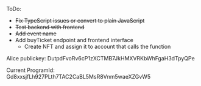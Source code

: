 ToDo:

- ~~Fix TypeScript issues or convert to plain JavaScript~~
- ~~Test backend with frontend~~
- ~~Add event name~~
- Add buyTicket endpoint and frontend interface
  - Create NFT and assign it to account that calls the function

Alice publickey:
DutpdFvoRv6cP1zXCTMB7JkHMXVRKbWhFgaH3dTpyQPe

Current ProgramId:
Gd8xxsjfLh927PLth7TAC2CaBL5MsR8Vnm5waeXZGvW5

